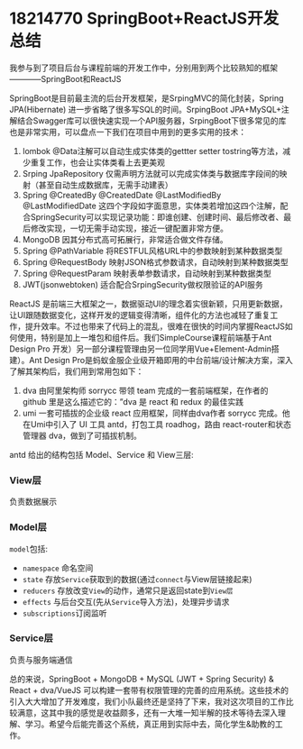 # 18214770 SpringBoot+ReactJS开发总结
我参与到了项目后台与课程前端的开发工作中，分别用到两个比较熟知的框架————SpringBoot和ReactJS

SpringBoot是目前最主流的后台开发框架，是SrpingMVC的简化封装，Spring JPA(Hibernate) 进一步省略了很多写SQL的时间。SrpingBoot JPA+MySQL+注解结合Swagger库可以很快速实现一个API服务器，SrpingBoot下很多常见的库也是非常实用，可以盘点一下我们在项目中用到的更多实用的技术：

1. lombok @Data注解可以自动生成实体类的gettter setter tostring等方法，减少重复工作，也会让实体类看上去更美观
2. Srping JpaRepository 仅需声明方法就可以完成实体类与数据库字段间的映射（甚至自动生成数据库，无需手动建表）
3. Spring @CreatedBy @CreatedDate @LastModifiedBy @LastModifiedDate 这四个字段如字面意思，实体类若增加这四个注解，配合SpringSecurity可以实现记录功能：即谁创建、创建时间、最后修改者、最后修改实现，一切无需手动实现，接近一键配置非常方便。
4. MongoDB 因其分布式高可拓展行，非常适合做文件存储。
5. Spring @PathVariable 将RESTFUL风格URL中的参数映射到某种数据类型
6. Spring @RequestBody 映射JSON格式参数请求，自动映射到某种数据类型
7. Spring @RequestParam 映射表单参数请求，自动映射到某种数据类型
8. JWT(jsonwebtoken) 适合配合SrpingSecurity做权限验证的API服务


ReactJS 是前端三大框架之一，数据驱动UI的理念着实很新颖，只用更新数据，让UI跟随数据变化，这样开发的逻辑变得清晰，组件化的方法也减轻了重复工作，提升效率。不过也带来了代码上的混乱，很难在很快的时间内掌握ReactJS如何使用，特别是加上一堆包和组件后。我们SimpleCourse课程前端基于Ant Design Pro 开发）另一部分课程管理由另一位同学用Vue+Element-Admin搭建）。Ant Design Pro是蚂蚁金服企业级开箱即用的中台前端/设计解决方案，深入了解其架构后，我们用到常用包如下：

1. dva 由阿里架构师 sorrycc 带领 team 完成的一套前端框架，在作者的 github 里是这么描述它的：”dva 是 react 和 redux 的最佳实践
2. umi 一套可插拔的企业级 react 应用框架，同样由dva作者 sorrycc 完成。他在Umi中引入了 UI 工具 antd，打包工具 roadhog，路由 react-router和状态管理器 dva，做到了可插拔机制。

antd 给出的结构包括 Model、Service 和 View三层:

### View层
负责数据展示

### Model层 
`model`包括:
- `namespace` 命名空间
- `state` 存放`Service`获取到的数据(通过`connect`与View层链接起来)
- `reducers` 存放改变`View`的动作，通常只是返回state到`View层`
- `effects` 与后台交互(先从`Service`导入方法)，处理异步请求
- `subscriptions`订阅监听

### Service层 
负责与服务端通信


总的来说，SpringBoot + MongoDB + MySQL (JWT + Spring Security) & React + dva/VueJS 可以构建一套带有权限管理的完善的应用系统。这些技术的引入大大增加了开发难度，我们小队最终还是坚持了下来，我对这次项目的工作比较满意，这其中我的感觉是收益颇多，还有一大堆一知半解的技术等待去深入理解、学习。希望今后能完善这个系统，真正用到实际中去，简化学生&助教的工作。

